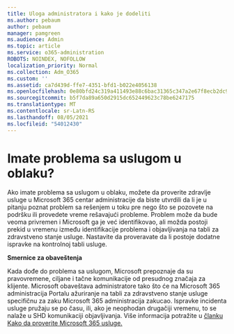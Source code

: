 ```yaml
---
title: Uloga administratora i kako je dodeliti
ms.author: pebaum
author: pebaum
manager: pamgreen
ms.audience: Admin
ms.topic: article
ms.service: o365-administration
ROBOTS: NOINDEX, NOFOLLOW
localization_priority: Normal
ms.collection: Adm_O365
ms.custom: ''
ms.assetid: ca7d439d-ffe7-4351-bfd1-b022e4056138
ms.openlocfilehash: 0e80bfd24c319a411493e88c6bac31365c347a2e67f8ecb2dc9ba52fb24fc5d3
ms.sourcegitcommit: b5f7da89a650d2915dc652449623c78be6247175
ms.translationtype: MT
ms.contentlocale: sr-Latn-RS
ms.lasthandoff: 08/05/2021
ms.locfileid: "54012430"
---
```

# <a name="experiencing-problems-with-a-cloud-service"></a>Imate problema sa uslugom u oblaku?

Ako imate problema sa uslugom u oblaku, [](https://admin.microsoft.com/AdminPortal/Home#/servicehealth) možete da proverite zdravlje usluge u Microsoft 365 centar administracije da biste utvrdili da li je u pitanju poznat problem sa rešenjem u toku pre nego što se pozovete na podršku ili provedete vreme rešavajući probleme. Problem može da bude veoma privremen i Microsoft ga je već identifikovao, ali možda postoji prekid u vremenu između identifikacije problema i objavljivanja na tabli za zdravstveno stanje usluge. Nastavite da proveravate da li postoje dodatne ispravke na kontrolnoj tabli usluge.

**Smernice za obaveštenja**

Kada dođe do problema sa uslugom, Microsoft prepoznaje da su pravovremene, ciljane i tačne komunikacije od presudnog značaja za klijente. Microsoft obaveštava administratore tako što će na [](https://admin.microsoft.com/AdminPortal/Home#/servicehealth) Microsoft 365 administracija Portalu ažuriranje na tabli za zdravstveno stanje usluge specifičnu za zaku Microsoft 365 administracija zakucao. Ispravke incidenta usluge pružaju se po času, ili, ako je neophodan drugačiji vremenu, to se nalaže u SHD komunikaciji objavljivanja. Više informacija potražite u [članku Kako da proverite Microsoft 365 usluge.](https://docs.microsoft.com/office365/enterprise/view-service-health)

